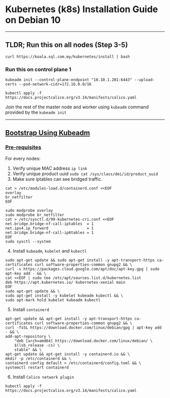# Kubernetes (k8s) Installation Guide on Debian 10
---
## TLDR; Run this on all nodes (Step 3-5)
```
curl https://koala.sql.com.my/kubernetes/install | bash
```
### Run this on control plane 1
```
kubeadm init --control-plane-endpoint "10.10.1.201:6443" --upload-certs --pod-network-cidr=172.16.0.0/16
```
```
kubectl apply -f https://docs.projectcalico.org/v3.14/manifests/calico.yaml
```
Join the rest of the master node and worker using `kubeadm` command provided by the `kubeadm init`

---
## [Bootstrap Using Kubeadm](https://kubernetes.io/docs/setup/production-environment/tools/kubeadm/high-availability/)

### [Pre-requisites](https://kubernetes.io/docs/setup/production-environment/tools/kubeadm/install-kubeadm/#before-you-begin)
For every nodes:
1. Verify unique MAC address  `ip link`
2. Verify unique product uuid `sudo cat /sys/class/dmi/id/product_uuid`
3. Make sure iptables can see bridged traffic.
```
cat > /etc/modules-load.d/containerd.conf <<EOF
overlay
br_netfilter
EOF

sudo modprobe overlay
sudo modprobe br_netfilter
cat > /etc/sysctl.d/99-kubernetes-cri.conf <<EOF
net.bridge.bridge-nf-call-iptables  = 1
net.ipv4.ip_forward                 = 1
net.bridge.bridge-nf-call-ip6tables = 1
EOF
sudo sysctl --system
```
4. Install `kubeadm`, `kubelet` and `kubectl`
```
sudo apt-get update && sudo apt-get install -y apt-transport-https ca-certificates curl software-properties-common gnupg2 && \
curl -s https://packages.cloud.google.com/apt/doc/apt-key.gpg | sudo apt-key add - && \
cat <<EOF | sudo tee /etc/apt/sources.list.d/kubernetes.list
deb https://apt.kubernetes.io/ kubernetes-xenial main
EOF
sudo apt-get update && \
sudo apt-get install -y kubelet kubeadm kubectl && \
sudo apt-mark hold kubelet kubeadm kubectl 
```
5. Install `containerd`
```
apt-get update && apt-get install -y apt-transport-https ca-certificates curl software-properties-common gnupg2 && \
curl -fsSL https://download.docker.com/linux/debian/gpg | apt-key add - && \
add-apt-repository \
    "deb [arch=amd64] https://download.docker.com/linux/debian/ \
    $(lsb_release -cs) \
    stable" && \
apt-get update && apt-get install -y containerd.io && \
mkdir -p /etc/containerd && \
containerd config default > /etc/containerd/config.toml && \
systemctl restart containerd
```
6. Install `Calico network plugin`
```
kubectl apply -f https://docs.projectcalico.org/v3.14/manifests/calico.yaml
```


